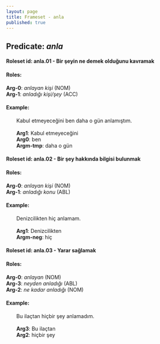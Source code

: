 ```yaml
---
layout: page
title: Frameset - anla
published: true
---
```

<h2>Predicate: <i>anla</i></h2>
<h4>Roleset id: anla.01 - Bir şeyin ne demek olduğunu kavramak<br>
<h4>Roles:</h4>
<b>Arg-0</b>: <i>anlayan kişi</i>  (NOM) <br>
<b>Arg-1</b>: <i>anladığı kişi/şey</i>  (ACC) <br>
<h4>Example:</h4>
&emsp;&emsp;Kabul etmeyeceğini ben daha o gün anlamıştım.<br><br>
&emsp;&emsp;<b>Arg1</b>:  Kabul etmeyeceğini<br>
&emsp;&emsp;<b>Arg0</b>:  ben<br>
&emsp;&emsp;<b>Argm-tmp</b>:  daha o gün<br>

<h4>Roleset id: anla.02 - Bir şey hakkında bilgisi bulunmak<br>
<h4>Roles:</h4>
<b>Arg-0</b>: <i>anlayan kişi</i>  (NOM) <br>
<b>Arg-1</b>: <i>anladığı konu</i>  (ABL) <br>
<h4>Example:</h4>
&emsp;&emsp;Denizcilikten hiç anlamam.<br><br>
&emsp;&emsp;<b>Arg1</b>:  Denizcilikten<br>
&emsp;&emsp;<b>Argm-neg</b>:  hiç<br>

<h4>Roleset id: anla.03 - Yarar sağlamak<br>
<h4>Roles:</h4>
<b>Arg-0</b>: <i>anlayan</i>  (NOM) <br>
<b>Arg-3</b>: <i>neyden anladığı</i>  (ABL) <br>
<b>Arg-2</b>: <i>ne kadar anladığı</i>  (NOM) <br>
<h4>Example:</h4>
&emsp;&emsp;Bu ilaçtan hiçbir şey anlamadım.<br><br>
&emsp;&emsp;<b>Arg3</b>:  Bu ilaçtan<br>
&emsp;&emsp;<b>Arg2</b>:  hiçbir şey<br>

